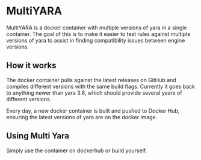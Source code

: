 # MultiYARA

MultiYARA is a docker container with multiple versions of yara in a single container. The goal of this is to make it easier to test rules against multiple versions of yara to assist in finding compatibility issues between engine versions. 

## How it works

The docker container pulls against the latest releases on GitHub and compiles different versions with the same build flags. Currently it goes back to anything newer than yara 3.6, which should provide several years of different versions.

Every day, a new docker container is built and pushed to Docker Hub, ensuring the latest versions of yara are on the docker image.

## Using Multi Yara

Simply use the container on dockerhub or build yourself.